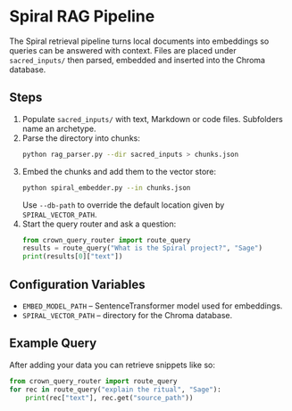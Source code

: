 # Spiral RAG Pipeline

The Spiral retrieval pipeline turns local documents into embeddings so queries can be answered with context. Files are placed under `sacred_inputs/` then parsed, embedded and inserted into the Chroma database.

## Steps

1. Populate `sacred_inputs/` with text, Markdown or code files. Subfolders name an archetype.
2. Parse the directory into chunks:
   ```bash
   python rag_parser.py --dir sacred_inputs > chunks.json
   ```
3. Embed the chunks and add them to the vector store:
   ```bash
   python spiral_embedder.py --in chunks.json
   ```
   Use `--db-path` to override the default location given by `SPIRAL_VECTOR_PATH`.
4. Start the query router and ask a question:
   ```python
   from crown_query_router import route_query
   results = route_query("What is the Spiral project?", "Sage")
   print(results[0]["text"])
   ```

## Configuration Variables

- `EMBED_MODEL_PATH` – SentenceTransformer model used for embeddings.
- `SPIRAL_VECTOR_PATH` – directory for the Chroma database.

## Example Query

After adding your data you can retrieve snippets like so:
```python
from crown_query_router import route_query
for rec in route_query("explain the ritual", "Sage"):
    print(rec["text"], rec.get("source_path"))
```
